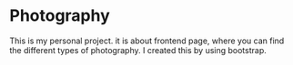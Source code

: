 # Photography
This is my personal project. it is about frontend page, where you can find the different types of photography. I created this by using bootstrap.
